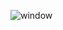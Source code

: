 ![window](https://user-images.githubusercontent.com/51176452/87333764-80057000-c535-11ea-9842-fcb4a8f142fd.PNG)

